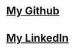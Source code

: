 # [My Github](https://github.com/kevinjstewart)

# [My LinkedIn](https://www.linkedin.com/in/kevinjstew/)

